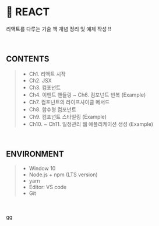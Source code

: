 # :musical_note: REACT
리액트를 다루는 기술 책 개념 정리 및 예제 작성 !!

<br>

## CONTENTS
> * Ch1. 리액트 시작<br>
> * Ch2. JSX<br>
> * Ch3. 컴포넌트<br>
> * Ch4. 이벤트 핸들링 ~ Ch6. 컴포넌트 반복 (Example)<br>
> * Ch7. 컴포넌트의 라이프사이클 메서드<br>
> * Ch8. 함수형 컴포넌트<br>
> * Ch9. 컴포넌트 스타일링 (Example)<br>
> * Ch10. ~ Ch11. 일정관리 웹 애플리케이션 생성 (Example)<br>

<br>

## ENVIRONMENT
> * Window 10<br>
> * Node.js + npm (LTS version)<br>
> * yarn<br>
> * Editor: VS code<br>
> * Git<br>

<br>
<br>
gg
